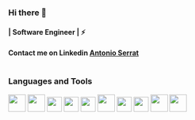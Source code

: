 ### Hi there 👋

<!--
**Antonio-Serrat/Antonio-Serrat** is a ✨ _special_ ✨ repository because its `README.md` (this file) appears on your GitHub profile.

Here are some ideas to get you started:

- 🔭 I’m currently working on ...
- 🌱 I’m currently learning ...
- 👯 I’m looking to collaborate on ...
- 🤔 I’m looking for help with ...
- 💬 Ask me about ...
- 📫 How to reach me: ...
- 😄 Pronouns: ...
- ⚡ Fun fact: ...
-->
#### | Software Engineer | :zap:  
#### Contact me on Linkedin [Antonio Serrat](https://www.linkedin.com/in/Antonio-Serrat/)
#
### Languages and Tools

<div width= "300px" height="300px" background = "red"></div>
 
<code><img height="35" src="https://1000logos.net/wp-content/uploads/2020/09/Java-Logo-1996.png"></code>
<code><img height="35" src="https://picodotdev.github.io/blog-bitix/assets/images/logotypes/spring.svg"></code>
<code><img height="30" src="https://media.bitdegree.org/storage/media/images/2018/12/hibernate-interview-questions-logo.png"></code>
<code><img height="30" src="https://e7.pngegg.com/pngimages/105/17/png-clipart-microsoft-azure-sql-database-microsoft-sql-server-cloud-computing-blue-text.png"></code>
<code><img height="30" src="https://img.icons8.com/color/48/000000/git.png"></code>
<code><img height="35" src="https://img.icons8.com/color/48/000000/ubuntu--v1.png"></code>
<code><img height="30" src="https://repository-images.githubusercontent.com/233450313/aab78f80-432c-11ea-80f4-3eeebac4d126"></code>
<code><img height="30" src="https://img.icons8.com/color/50/000000/jira.png"></code>
<code><img height="35" src="https://img.icons8.com/color-glass/48/000000/api-settings.png"></code>
<code><img height="35" src="https://upload.wikimedia.org/wikipedia/commons/thumb/c/cf/Angular_full_color_logo.svg/1200px-Angular_full_color_logo.svg.png"></code>
